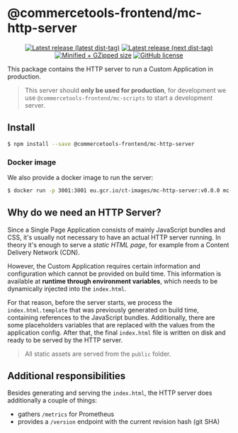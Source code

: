 # @commercetools-frontend/mc-http-server

<p align="center">
  <a href="https://www.npmjs.com/package/@commercetools-frontend/mc-http-server"><img src="https://badgen.net/npm/v/@commercetools-frontend/mc-http-server" alt="Latest release (latest dist-tag)" /></a> <a href="https://www.npmjs.com/package/@commercetools-frontend/mc-http-server"><img src="https://badgen.net/npm/v/@commercetools-frontend/mc-http-server/next" alt="Latest release (next dist-tag)" /></a> <a href="https://bundlephobia.com/result?p=@commercetools-frontend/mc-http-server"><img src="https://badgen.net/bundlephobia/minzip/@commercetools-frontend/mc-http-server" alt="Minified + GZipped size" /></a> <a href="https://github.com/commercetools/merchant-center-application-kit/blob/master/LICENSE"><img src="https://badgen.net/github/license/commercetools/merchant-center-application-kit" alt="GitHub license" /></a>
</p>

This package contains the HTTP server to run a Custom Application in production.

> This server should **only be used for production**, for development we use `@commercetools-frontend/mc-scripts` to start a development server.

## Install

```bash
$ npm install --save @commercetools-frontend/mc-http-server
```

### Docker image

We also provide a docker image to run the server:

```bash
$ docker run -p 3001:3001 eu.gcr.io/ct-images/mc-http-server:v0.0.0 mc-http-server
```

## Why do we need an HTTP Server?

Since a Single Page Application consists of mainly JavaScript bundles and CSS, it's usually not necessary to have an actual HTTP server running.
In theory it's enough to serve a _static HTML page_, for example from a Content Delivery Network (CDN).

However, the Custom Application requires certain information and configuration which cannot be provided on build time.
This information is available at **runtime through environment variables**, which needs to be dynamically injected into the `index.html`.

For that reason, before the server starts, we process the `index.html.template` that was previously generated on build time, containing references to the JavaScript bundles.
Additionally, there are some placeholders variables that are replaced with the values from the application config. After that, the final `index.html` file is written on disk and ready to be served by the HTTP server.

> All static assets are served from the `public` folder.

## Additional responsibilities

Besides generating and serving the `index.html`, the HTTP server does additionally a couple of things:

- gathers `/metrics` for Prometheus
- provides a `/version` endpoint with the current revision hash (git SHA)
